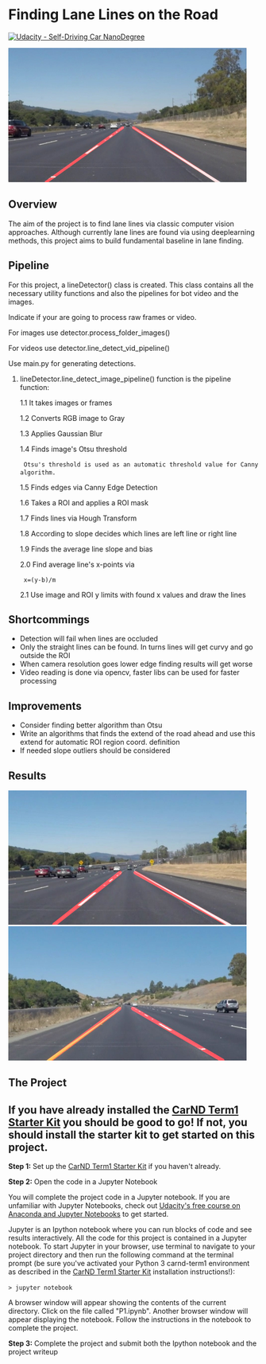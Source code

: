 # **Finding Lane Lines on the Road** 
[![Udacity - Self-Driving Car NanoDegree](https://s3.amazonaws.com/udacity-sdc/github/shield-carnd.svg)](http://www.udacity.com/drive)

<img src="examples/laneLines_thirdPass.jpg" width="480" alt="Combined Image" />

Overview
---
The aim of the project is to find lane lines via classic computer vision approaches. Although currently lane lines are found via using deeplearning methods,
this project aims to build fundamental baseline in lane finding. 

Pipeline
---
For this project, a lineDetector() class is created. This class contains all the necessary utility functions and also the pipelines for
bot video and  the images. 

Indicate if your are going to process raw frames or video.

For images use detector.process_folder_images() 

For videos use detector.line_detect_vid_pipeline()

Use main.py for generating detections.

1. lineDetector.line_detect_image_pipeline() function is the pipeline function:

    1.1 It takes images or frames
   
    1.2 Converts RGB image to Gray
    
    1.3 Applies Gaussian Blur
    
    1.4 Finds image's Otsu threshold
        
        Otsu's threshold is used as an automatic threshold value for Canny algorithm.
        
    1.5 Finds edges via Canny Edge Detection
    
    1.6 Takes a ROI and applies a ROI mask
    
    1.7 Finds lines via Hough Transform
    
    1.8 According to slope decides which lines are left line or right line
    
    1.9 Finds the average line slope and bias
    
    2.0 Find average line's x-points via 
        
        x=(y-b)/m
    
    2.1 Use image and ROI y limits with found x values and draw the lines    
        

Shortcommings
---
   - Detection will fail when lines are occluded
   - Only the straight lines can be found. In turns lines will get curvy and go outside the ROI
   - When camera resolution goes lower edge finding results will get worse
   - Video reading is done via opencv, faster libs can be used for faster processing

Improvements
---

- Consider finding better algorithm than Otsu
- Write an algorithms that finds the extend of the road ahead and use this extend for automatic ROI region  coord. definition
- If needed slope outliers should be considered

Results
---
<img src="test_output_images/solidWhiteCurve.jpg" width="480" alt="Solid White Curve Output" />

<img src="test_output_images/solidYellowCurve.jpg" width="480" alt="Solid Yellow Curve Output" />

The Project
---

## If you have already installed the [CarND Term1 Starter Kit](https://github.com/udacity/CarND-Term1-Starter-Kit/blob/master/README.md) you should be good to go!   If not, you should install the starter kit to get started on this project. ##

**Step 1:** Set up the [CarND Term1 Starter Kit](https://github.com/udacity/CarND-Term1-Starter-Kit/blob/master/README.md) if you haven't already.

**Step 2:** Open the code in a Jupyter Notebook

You will complete the project code in a Jupyter notebook.  If you are unfamiliar with Jupyter Notebooks, check out [Udacity's free course on Anaconda and Jupyter Notebooks](https://classroom.udacity.com/courses/ud1111) to get started.

Jupyter is an Ipython notebook where you can run blocks of code and see results interactively.  All the code for this project is contained in a Jupyter notebook. To start Jupyter in your browser, use terminal to navigate to your project directory and then run the following command at the terminal prompt (be sure you've activated your Python 3 carnd-term1 environment as described in the [CarND Term1 Starter Kit](https://github.com/udacity/CarND-Term1-Starter-Kit/blob/master/README.md) installation instructions!):

`> jupyter notebook`

A browser window will appear showing the contents of the current directory.  Click on the file called "P1.ipynb".  Another browser window will appear displaying the notebook.  Follow the instructions in the notebook to complete the project.  

**Step 3:** Complete the project and submit both the Ipython notebook and the project writeup


